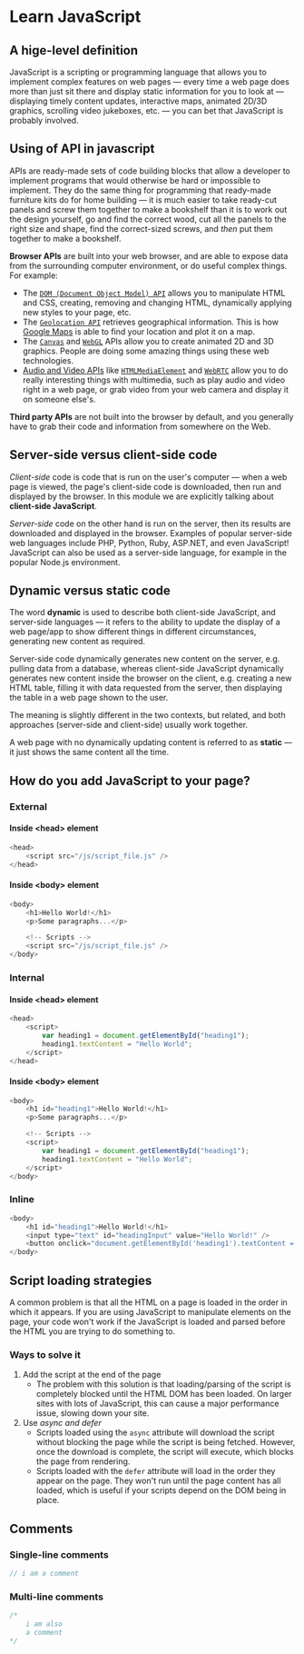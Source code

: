 # Learn JavaScript

## A hige-level definition

JavaScript is a scripting or programming language that allows you to implement complex features on web pages — every time a web page does more than just sit there and display static information for you to look at — displaying timely content updates, interactive maps, animated 2D/3D graphics, scrolling video jukeboxes, etc. — you can bet that JavaScript is probably involved.

## Using of API in javascript

APIs are ready-made sets of code building blocks that allow a developer to implement programs that would otherwise be hard or impossible to implement. They do the same thing for programming that ready-made furniture kits do for home building — it is much easier to take ready-cut panels and screw them together to make a bookshelf than it is to work out the design yourself, go and find the correct wood, cut all the panels to the right size and shape, find the correct-sized screws, and  _then_  put them together to make a bookshelf.

**Browser APIs**  are built into your web browser, and are able to expose data from the surrounding computer environment, or do useful complex things. For example:

-   The  [`DOM (Document Object Model) API`](https://developer.mozilla.org/en-US/docs/Web/API/Document_Object_Model)  allows you to manipulate HTML and CSS, creating, removing and changing HTML, dynamically applying new styles to your page, etc.
-   The  [`Geolocation API`](https://developer.mozilla.org/en-US/docs/Web/API/Geolocation)  retrieves geographical information. This is how [Google Maps](https://www.google.com/maps)  is able to find your location and plot it on a map.
-   The  [`Canvas`](https://developer.mozilla.org/en-US/docs/Web/API/Canvas_API)  and  [`WebGL`](https://developer.mozilla.org/en-US/docs/Web/API/WebGL_API)  APIs allow you to create animated 2D and 3D graphics. People are doing some amazing things using these web technologies.
-   [Audio and Video APIs](https://developer.mozilla.org/en-US/docs/Web/Guide/Audio_and_video_delivery)  like  [`HTMLMediaElement`](https://developer.mozilla.org/en-US/docs/Web/API/HTMLMediaElement)  and  [`WebRTC`](https://developer.mozilla.org/en-US/docs/Web/API/WebRTC_API)  allow you to do really interesting things with multimedia, such as play audio and video right in a web page, or grab video from your web camera and display it on someone else's.

**Third party APIs** are not built into the browser by default, and you generally have to grab their code and information from somewhere on the Web.

## Server-side versus client-side code

*Client-side* code is code that is run on the user's computer — when a web page is viewed, the page's client-side code is downloaded, then run and displayed by the browser. In this module we are explicitly talking about  **client-side JavaScript**.

*Server-side* code on the other hand is run on the server, then its results are downloaded and displayed in the browser. Examples of popular server-side web languages include PHP, Python, Ruby, ASP.NET, and even JavaScript! JavaScript can also be used as a server-side language, for example in the popular Node.js environment.

## Dynamic versus static code

The word  **dynamic**  is used to describe both client-side JavaScript, and server-side languages — it refers to the ability to update the display of a web page/app to show different things in different circumstances, generating new content as required. 

Server-side code dynamically generates new content on the server, e.g. pulling data from a database, whereas client-side JavaScript dynamically generates new content inside the browser on the client, e.g. creating a new HTML table, filling it with data requested from the server, then displaying the table in a web page shown to the user. 

The meaning is slightly different in the two contexts, but related, and both approaches (server-side and client-side) usually work together.

A web page with no dynamically updating content is referred to as  **static**  — it just shows the same content all the time.

## How do you add JavaScript to your page?

### External

#### Inside \<head> element
```js
<head>
	<script src="/js/script_file.js" />
</head>
```
#### Inside \<body> element
```js
<body>
	<h1>Hello World!</h1>
	<p>Some paragraphs...</p>

	<!-- Scripts -->
	<script src="/js/script_file.js" />
</body>
```

### Internal

#### Inside \<head> element
```js
<head>
	<script>
		var heading1 = document.getElementById("heading1");
		heading1.textContent = "Hello World";
	</script>
</head>
```
#### Inside \<body> element
```js
<body>
	<h1 id="heading1">Hello World!</h1>
	<p>Some paragraphs...</p>

	<!-- Scripts -->
	<script>
		var heading1 = document.getElementById("heading1");
		heading1.textContent = "Hello World";
	</script>
</body>
```

### Inline

```js
<body>
	<h1 id="heading1">Hello World!</h1>
	<input type="text" id="headingInput" value="Hello World!" />
	<button onclick="document.getElementById('heading1').textContent = document.getElementById('headingInput').value;"></button>
</body>
```

## Script loading strategies

A common problem is that all the HTML on a page is loaded in the order in which it appears. If you are using JavaScript to manipulate elements on the page, your code won't work if the JavaScript is loaded and parsed before the HTML you are trying to do something to.

### Ways to solve it

1. Add the script at the end of the page
	- The problem with this solution is that loading/parsing of the script is completely blocked until the HTML DOM has been loaded. On larger sites with lots of JavaScript, this can cause a major performance issue, slowing down your site.
2. Use *async and defer*
	- Scripts loaded using the `async` attribute will download the script without blocking the page while the script is being fetched. However, once the download is complete, the script will execute, which blocks the page from rendering.
	- Scripts loaded with the `defer` attribute will load in the order they appear on the page. They won't run until the page content has all loaded, which is useful if your scripts depend on the DOM being in place.

## Comments

### Single-line comments

```js
// i am a comment
```

### Multi-line comments

```js
/*
	i am also
	a comment
*/
```